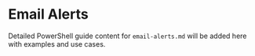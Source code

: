 # Email Alerts

Detailed PowerShell guide content for `email-alerts.md` will be added here with examples and use cases.